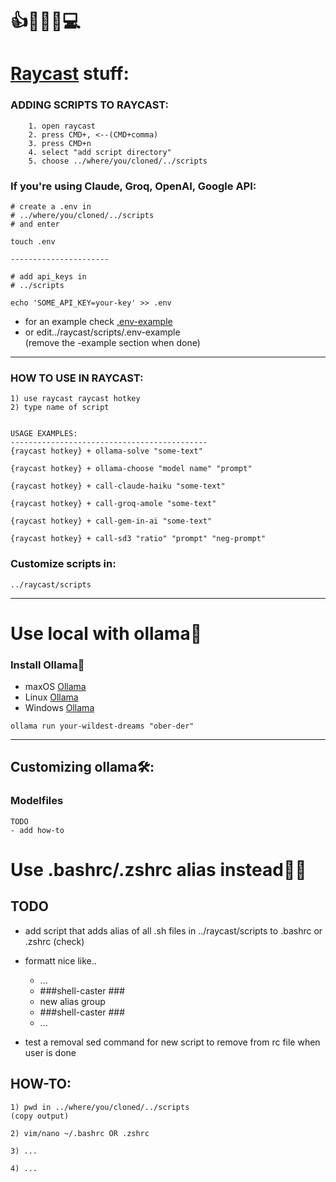 # 👍🧿👄🧿💻   
# [Raycast](https://www.raycast.com/) stuff:  
### ADDING SCRIPTS TO RAYCAST:
```
    1. open raycast
    2. press CMD+, <--(CMD+comma)
    3. press CMD+n
    4. select "add script directory"
    5. choose ../where/you/cloned/../scripts
```  
### If you're using Claude, Groq, OpenAI, Google API:
```
# create a .env in 
# ../where/you/cloned/../scripts
# and enter

touch .env

----------------------

# add api_keys in 
# ../scripts

echo 'SOME_API_KEY=your-key' >> .env
```  
- for an example check [.env-example](https://github.com/nbiish/ray-caster/blob/main/raycast/scripts/.env-example)
- or edit../raycast/scripts/.env-example  
(remove the -example section when done)

---  
### HOW TO USE IN RAYCAST:

```
1) use raycast raycast hotkey
2) type name of script


USAGE EXAMPLES:
--------------------------------------------
{raycast hotkey} + ollama-solve "some-text"

{raycast hotkey} + ollama-choose "model name" "prompt"

{raycast hotkey} + call-claude-haiku "some-text"

{raycast hotkey} + call-groq-amole "some-text"

{raycast hotkey} + call-gem-in-ai "some-text"

{raycast hotkey} + call-sd3 "ratio" "prompt" "neg-prompt"
```
### Customize scripts in:

```
../raycast/scripts
```
--- 
# Use local with ollama🦙
### Install  Ollama📂
* maxOS [Ollama](https://ollama.com/download/mac)  
* Linux [Ollama](https://ollama.com/download/linux)  
* Windows [Ollama](https://ollama.com/download/windows)  

```
ollama run your-wildest-dreams "ober-der"  
```

---  
## Customizing ollama🛠️:
### Modelfiles  
```
TODO
- add how-to
```
# Use .bashrc/.zshrc alias instead🦑🤖
## TODO  
- add script that adds alias of all .sh files in ../raycast/scripts to .bashrc or .zshrc (check)  

- formatt nice like..
     - ...
     - ###shell-caster ###
     - new alias group
     - ###shell-caster ###
     - ...

- test a removal sed command for new script to remove from rc file when user is done  

## HOW-TO:
```
1) pwd in ../where/you/cloned/../scripts
(copy output)

2) vim/nano ~/.bashrc OR .zshrc

3) ...

4) ...
```